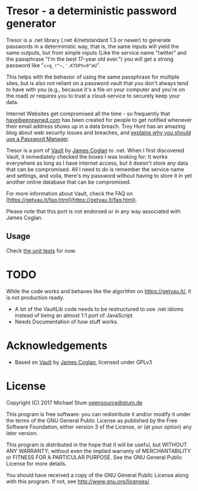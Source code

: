 # Tresor - a deterministic password generator
Tresor is a .net library (.net 4/netstandard 1.3 or newer) to generate passwords in a deterministic way, that is, the same inputs will yield the same outputs, but from simple inputs (Like the service name "twitter" and the passphrase "I'm the best 17-year old ever.") you will get a strong password like "`c<q_!^~,'.KTbPV=9^mU`".

This helps with the behavior of using the same passphrase for multiple sites, but is also not reliant on a password vault that you don't always tend to have with you (e.g., because it's a file on your computer and you're on the road) or requires you to trust a cloud-service to securely keep your data.

Internet Websites get compromised all the time - so frequently that [haveibeenpwned.com](https://haveibeenpwned.com) has been created for people to get notified whenever their email address shows up in a data breach. Troy Hunt has an amazing blog about web security issues and breaches, and [explains why you should use a Password Manager](https://www.troyhunt.com/only-secure-password-is-one-you-cant/).

Tresor is a port of [Vault](https://getvau.lt/) by [James Coglan](http://jcoglan.com/) to .net. When I first discovered Vault, it immediately checked the boxes I was looking for: It works everywhere as long as I have internet access, but it doesn't store any data that can be compromised. All I need to do is remember the service name and settings, and voila, there's my password without having to store it in yet another online database that can be compromised.

For more information about Vault, check the FAQ on [https://getvau.lt/faq.html](https://getvau.lt/faq.html).

Please note that this port is not endorsed or in any way associated with James Coglan.

## Usage
Check [the unit tests](https://github.com/mstum/TresorLib/blob/master/src/TresorLib.Tests/TresorLibTests.cs) for now.

# TODO
While the code works and behaves like the algorithm on https://getvau.lt/, it is not production ready.

* A lot of the VaultLib code needs to be restructured to use .net idioms instead of being an almost 1:1 port of JavaScript.
* Needs Documentation of how stuff works.

# Acknowledgements
* Based on [Vault](https://getvau.lt/) by [James Coglan](http://jcoglan.com/), licensed under GPLv3

# License
Copyright (C) 2017 Michael Stum <opensource@stum.de>

This program is free software: you can redistribute it and/or modify it under the terms of the GNU General Public License as published by the Free Software Foundation, either version 3 of the License, or (at your option) any later version.

This program is distributed in the hope that it will be useful, but WITHOUT ANY WARRANTY; without even the implied warranty of MERCHANTABILITY or FITNESS FOR A PARTICULAR PURPOSE. See the GNU General Public License for more details.

You should have received a copy of the GNU General Public License along with this program. If not, see http://www.gnu.org/licenses/.